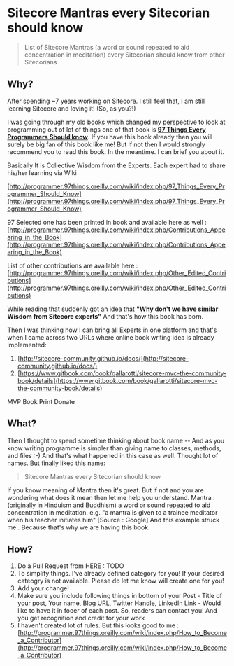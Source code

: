 # Sitecore Mantras every Sitecorian should know 



> List of Sitecore Mantras (a word or sound repeated to aid concentration in meditation) every Sitecorian should know from other Sitecorians

## Why?

After spending ~7 years working on Sitecore. I still feel that, I am still learning Sitecore and loving it! (So, as you?!)

I was going through my old books which changed my perspective to look at programming out of lot of things one of that book is **[97 Things Every Programmers Should know](http://www.amazon.in/Things-Every-Programmer-Should-Know/dp/0596809484)**. If you have this book already then you will surely be big fan of this book like me! But if not then I would strongly recommend you to read this book. In the meantime. I can brief you about it.

Basically It is Collective Wisdom from the Experts. Each expert had to share his/her learning via Wiki

[http://programmer.97things.oreilly.com/wiki/index.php/97_Things_Every_Programmer_Should_Know](http://programmer.97things.oreilly.com/wiki/index.php/97_Things_Every_Programmer_Should_Know)

97 Selected one has been printed in book and available here as well : 
[http://programmer.97things.oreilly.com/wiki/index.php/Contributions_Appearing_in_the_Book](http://programmer.97things.oreilly.com/wiki/index.php/Contributions_Appearing_in_the_Book)

List of other contributions are available here :
[http://programmer.97things.oreilly.com/wiki/index.php/Other_Edited_Contributions](http://programmer.97things.oreilly.com/wiki/index.php/Other_Edited_Contributions)

While reading that suddenly got an idea that **"Why don't we have similar Wisdom from Sitecore experts"** And that's how this book has born.

Then I was thinking how I can bring all Experts in one platform and that's when I came across two URLs where online book writing idea is already implemented:

1. [http://sitecore-community.github.io/docs/](http://sitecore-community.github.io/docs/)
2. [https://www.gitbook.com/book/gallarotti/sitecore-mvc-the-community-book/details](https://www.gitbook.com/book/gallarotti/sitecore-mvc-the-community-book/details)

MVP
Book Print
Donate

## What?

Then I thought to spend sometime thinking about book name -- And as you know writing programme is simpler than giving name to classes, methods, and files :-) And that's what happened in this case as well. Thought lot of names. But finally liked this name:


> Sitecore Mantras every Sitecorian should know 

If you know meaning of Mantra then it's great. But if not and you are wondering what does it mean then let me help you understand. Mantra : (originally in Hinduism and Buddhism) a word or sound repeated to aid concentration in meditation. e.g. "a mantra is given to a trainee meditator when his teacher initiates him" [Source : Google] And this example struck me . Because that's why we are having this book.

## How?

1. Do a Pull Request from HERE : TODO
2. To simplify things. I've already defined category for you! If your desired cateogry is not available. Please do let me know will create one for you!
2. Add your change!
3. Make sure you include following things in bottom of your Post - Title of your post, Your name, Blog URL, Twitter Handle, LinkedIn Link - Would like to have it in fooer of each post. So, readers can contact you! And you get recognition and credit for your work
4. I haven't created lot of rules. But this looks good to me : [http://programmer.97things.oreilly.com/wiki/index.php/How_to_Become_a_Contributor](http://programmer.97things.oreilly.com/wiki/index.php/How_to_Become_a_Contributor) 







